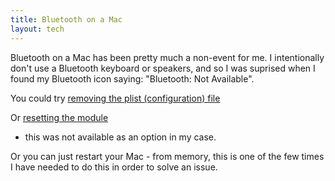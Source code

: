 ```yaml
---
title: Bluetooth on a Mac
layout: tech
---
```


Bluetooth on a Mac has been pretty much a non-event for me. I intentionally
don't use a Bluetooth keyboard or speakers, and so I was suprised when I found
my Bluetooth icon saying: "Bluetooth: Not Available".

You could try [removing the plist (configuration) file](https://discussions.apple.com/thread/8150033)

Or [resetting the
module](http://osxdaily.com/2015/12/15/reset-bluetooth-hardware-module-mac-osx/)
- this was not available as an option in my case.

Or you can just restart your Mac - from memory, this is one of the few times I
have needed to do this in order to solve an issue.
